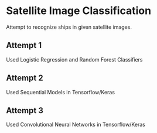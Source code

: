 # Satellite Image Classification
Attempt to recognize ships in given satellite images. 
## Attempt 1
Used Logistic Regression and Random Forest Classifiers
## Attempt 2
Used Sequential Models in Tensorflow/Keras
## Attempt 3
Used Convolutional Neural Networks in Tensorflow/Keras
